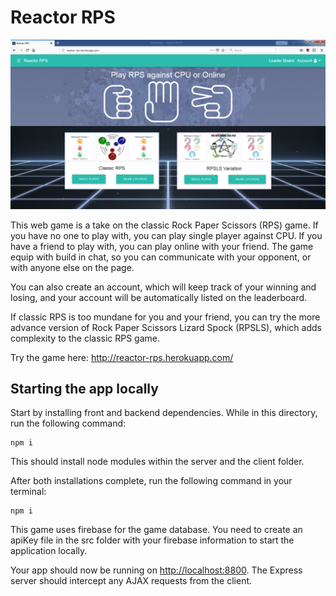 # Reactor RPS

![Reactor-RPS Homa Page](https://github.com/ChanRahar/Game-Project/blob/master/client/public/images/Reactor-RPS.png)

This web game is a take on the classic Rock Paper Scissors (RPS) game. If you have no one to play with, you can play single player against CPU. If you have a friend to play with, you can play online with your friend. The game equip with build in chat, so you can communicate with your opponent, or with anyone else on the page. 

You can also create an account, which will keep track of your winning and losing, and your account will be automatically listed on the leaderboard. 

If classic RPS is too mundane for you and your friend, you can try the more advance version of Rock Paper Scissors Lizard Spock (RPSLS), which adds complexity to the classic RPS game.

Try the game here: http://reactor-rps.herokuapp.com/

## Starting the app locally

Start by installing front and backend dependencies. While in this directory, run the following command:

```
npm i
```

This should install node modules within the server and the client folder.

After both installations complete, run the following command in your terminal:

```
npm i
```

This game uses firebase for the game database. You need to create an apiKey file in the src folder with your firebase information to start the application locally.

Your app should now be running on <http://localhost:8800>. The Express server should intercept any AJAX requests from the client.
